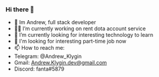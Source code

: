 ### Hi there 👋
- 👋 Im Andrew, full stack developer
- 👨‍💻 I’m currently working on rent dota account service
- 🌱 I’m currently looking for interesting technology to learn
- 👀 I'm looking for interesting part-time job now
- 📫 How to reach me:
- Telegram: @Andrew_Klygin 
- Gmail: Andrew.Klygin.dev@gmail.com 
- Discord: fanta#5879
